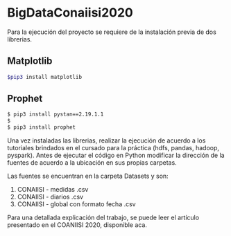 # BigDataConaiisi2020
Para la ejecución del proyecto se requiere de la instalación previa de dos librerias.

## Matplotlib
```bash
$pip3 install matplotlib
```
## Prophet
```bash
$ pip3 install pystan==2.19.1.1
$
$ pip3 install prophet
```
Una vez instaladas las librerias, realizar la ejecución de acuerdo a los tutoriales brindados en el cursado para la práctica (hdfs, pandas, hadoop, pyspark).
Antes de ejecutar el código en Python modificar la dirección de la fuentes de acuerdo a la ubicación en sus propias carpetas.

Las fuentes se encuentran en la carpeta Datasets y son:
1. CONAIISI - medidas .csv
2. CONAIISI - diarios .csv
3. CONAIISI - global con formato fecha .csv

Para una detallada explicación del trabajo, se puede leer el artículo presentado en el COANIISI 2020, disponible aca. 
